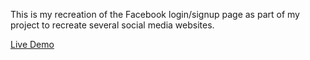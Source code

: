 This is my recreation of the Facebook login/signup page as part of my project to recreate several social media websites.

<a href="https://cwang1996.github.io/Facebook-Homepage/">Live Demo</a>
